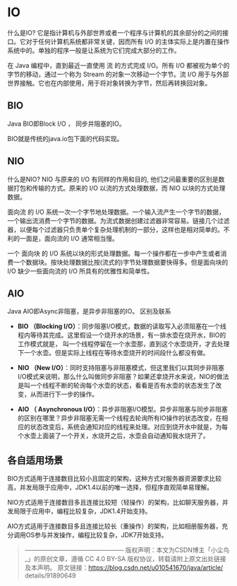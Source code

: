 # IO

什么是IO? 它是指计算机与外部世界或者一个程序与计算机的其余部分的之间的接口。它对于任何计算机系统都非常关键，因而所有 I/O 的主体实际上是内置在操作系统中的。单独的程序一般是让系统为它们完成大部分的工作。

在 Java 编程中，直到最近一直使用 流 的方式完成 I/O。所有 I/O 都被视为单个的字节的移动，通过一个称为 Stream 的对象一次移动一个字节。流 I/O 用于与外部世界接触。它也在内部使用，用于将对象转换为字节，然后再转换回对象。

## BIO

Java BIO即Block I/O ， 同步并阻塞的IO。

BIO就是传统的java.io包下面的代码实现。

## NIO

什么是NIO? NIO 与原来的 I/O 有同样的作用和目的, 他们之间最重要的区别是数据打包和传输的方式。原来的 I/O 以流的方式处理数据，而 NIO 以块的方式处理数据。

面向流 的 I/O 系统一次一个字节地处理数据。一个输入流产生一个字节的数据，一个输出流消费一个字节的数据。为流式数据创建过滤器非常容易。链接几个过滤器，以便每个过滤器只负责单个复杂处理机制的一部分，这样也是相对简单的。不利的一面是，面向流的 I/O 通常相当慢。

一个 面向块 的 I/O 系统以块的形式处理数据。每一个操作都在一步中产生或者消费一个数据块。按块处理数据比按(流式的)字节处理数据要快得多。但是面向块的 I/O 缺少一些面向流的 I/O 所具有的优雅性和简单性。

## AIO

Java AIO即Async非阻塞，是异步非阻塞的IO。
区别及联系

- **BIO （Blocking I/O）**：同步阻塞I/O模式，数据的读取写入必须阻塞在一个线程内等待其完成。这里假设一个烧开水的场景，有一排水壶在烧开水，BIO的工作模式就是， 叫一个线程停留在一个水壶那，直到这个水壶烧开，才去处理下一个水壶。但是实际上线程在等待水壶烧开的时间段什么都没有做。

- **NIO （New I/O）**：同时支持阻塞与非阻塞模式，但这里我们以其同步非阻塞I/O模式来说明，那么什么叫做同步非阻塞？如果还拿烧开水来说，NIO的做法是叫一个线程不断的轮询每个水壶的状态，看看是否有水壶的状态发生了改变，从而进行下一步的操作。

- **AIO （ Asynchronous I/O）**：异步非阻塞I/O模型。异步非阻塞与同步非阻塞的区别在哪里？异步非阻塞无需一个线程去轮询所有IO操作的状态改变，在相应的状态改变后，系统会通知对应的线程来处理。对应到烧开水中就是，为每个水壶上面装了一个开关，水烧开之后，水壶会自动通知我水烧开了。

## 各自适用场景

BIO方式适用于连接数目比较小且固定的架构，这种方式对服务器资源要求比较高，并发局限于应用中，JDK1.4以前的唯一选择，但程序直观简单易理解。

NIO方式适用于连接数目多且连接比较短（轻操作）的架构，比如聊天服务器，并发局限于应用中，编程比较复杂，JDK1.4开始支持。

AIO方式适用于连接数目多且连接比较长（重操作）的架构，比如相册服务器，充分调用OS参与并发操作，编程比较复杂，JDK7开始支持。

> ————————————————
> 版权声明：本文为CSDN博主「小尘鸟_」的原创文章，遵循 CC 4.0 BY-SA 版权协议，转载请附上原文出处链接及本声明。
> 原文链接：https://blog.csdn.net/u010541670/java/article/ details/91890649